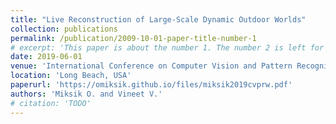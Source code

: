 ```yaml
---
title: "Live Reconstruction of Large-Scale Dynamic Outdoor Worlds"
collection: publications
permalink: /publication/2009-10-01-paper-title-number-1
# excerpt: 'This paper is about the number 1. The number 2 is left for future work.'
date: 2019-06-01
venue: 'International Conference on Computer Vision and Pattern Recognition (CVPR) Workshop on Dynamic Scene Reconstruction'
location: 'Long Beach, USA'
paperurl: 'https://omiksik.github.io/files/miksik2019cvprw.pdf'
authors: 'Miksik O. and Vineet V.'
# citation: 'TODO'
---
```

